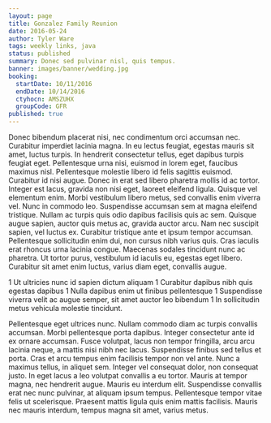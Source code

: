 ```yaml
---
layout: page
title: Gonzalez Family Reunion
date: 2016-05-24
author: Tyler Ware
tags: weekly links, java
status: published
summary: Donec sed pulvinar nisl, quis tempus.
banner: images/banner/wedding.jpg
booking:
  startDate: 10/11/2016
  endDate: 10/14/2016
  ctyhocn: AMSZUHX
  groupCode: GFR
published: true
---
```

Donec bibendum placerat nisi, nec condimentum orci accumsan nec. Curabitur imperdiet lacinia magna. In eu lectus feugiat, egestas mauris sit amet, luctus turpis. In hendrerit consectetur tellus, eget dapibus turpis feugiat eget. Pellentesque urna nisi, euismod in lorem eget, faucibus maximus nisl. Pellentesque molestie libero id felis sagittis euismod. Curabitur id nisi augue. Donec in erat sed libero pharetra mollis id ac tortor. Integer est lacus, gravida non nisi eget, laoreet eleifend ligula.
Quisque vel elementum enim. Morbi vestibulum libero metus, sed convallis enim viverra vel. Nunc in commodo leo. Suspendisse accumsan sem at magna eleifend tristique. Nullam ac turpis quis odio dapibus facilisis quis ac sem. Quisque augue sapien, auctor quis metus ac, gravida auctor arcu. Nam nec suscipit sapien, vel luctus ex. Curabitur tristique ante et ipsum tempor accumsan. Pellentesque sollicitudin enim dui, non cursus nibh varius quis. Cras iaculis erat rhoncus urna lacinia congue. Maecenas sodales tincidunt nunc ac pharetra. Ut tortor purus, vestibulum id iaculis eu, egestas eget libero. Curabitur sit amet enim luctus, varius diam eget, convallis augue.

1 Ut ultricies nunc id sapien dictum aliquam
1 Curabitur dapibus nibh quis egestas dapibus
1 Nulla dapibus enim ut finibus pellentesque
1 Suspendisse viverra velit ac augue semper, sit amet auctor leo bibendum
1 In sollicitudin metus vehicula molestie tincidunt.

Pellentesque eget ultrices nunc. Nullam commodo diam ac turpis convallis accumsan. Morbi pellentesque porta dapibus. Integer consectetur ante id ex ornare accumsan. Fusce volutpat, lacus non tempor fringilla, arcu arcu lacinia neque, a mattis nisi nibh nec lacus. Suspendisse finibus sed tellus et porta. Cras et arcu tempus enim facilisis tempor non vel ante. Nunc a maximus tellus, in aliquet sem. Integer vel consequat dolor, non consequat justo. In eget lacus a leo volutpat convallis a eu tortor. Mauris at tempor magna, nec hendrerit augue. Mauris eu interdum elit. Suspendisse convallis erat nec nunc pulvinar, at aliquam ipsum tempus. Pellentesque tempor vitae felis ut scelerisque. Praesent mattis ligula quis enim mattis facilisis. Mauris nec mauris interdum, tempus magna sit amet, varius metus.
